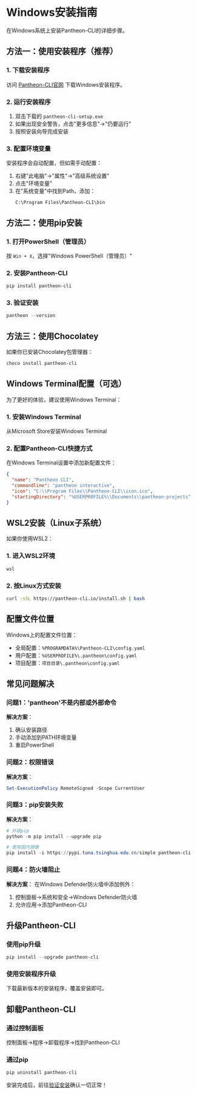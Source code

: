 # Windows安装指南

在Windows系统上安装Pantheon-CLI的详细步骤。

## 方法一：使用安装程序（推荐）

### 1. 下载安装程序
访问 [Pantheon-CLI官网](https://pantheon-cli.io/download) 下载Windows安装程序。

### 2. 运行安装程序
1. 双击下载的 `pantheon-cli-setup.exe`
2. 如果出现安全警告，点击"更多信息"→"仍要运行"
3. 按照安装向导完成安装

### 3. 配置环境变量
安装程序会自动配置，但如需手动配置：
1. 右键"此电脑"→"属性"→"高级系统设置"
2. 点击"环境变量"
3. 在"系统变量"中找到Path，添加：
   ```
   C:\Program Files\Pantheon-CLI\bin
   ```

## 方法二：使用pip安装

### 1. 打开PowerShell（管理员）
按 `Win + X`，选择"Windows PowerShell（管理员）"

### 2. 安装Pantheon-CLI
```powershell
pip install pantheon-cli
```

### 3. 验证安装
```powershell
pantheon --version
```

## 方法三：使用Chocolatey

如果你已安装Chocolatey包管理器：

```powershell
choco install pantheon-cli
```

## Windows Terminal配置（可选）

为了更好的体验，建议使用Windows Terminal：

### 1. 安装Windows Terminal
从Microsoft Store安装Windows Terminal

### 2. 配置Pantheon-CLI快捷方式
在Windows Terminal设置中添加新配置文件：
```json
{
  "name": "Pantheon CLI",
  "commandline": "pantheon interactive",
  "icon": "C:\\Program Files\\Pantheon-CLI\\icon.ico",
  "startingDirectory": "%USERPROFILE%\\Documents\\pantheon-projects"
}
```

## WSL2安装（Linux子系统）

如果你使用WSL2：

### 1. 进入WSL2环境
```powershell
wsl
```

### 2. 按Linux方式安装
```bash
curl -sSL https://pantheon-cli.io/install.sh | bash
```

## 配置文件位置

Windows上的配置文件位置：
- 全局配置：`%PROGRAMDATA%\Pantheon-CLI\config.yaml`
- 用户配置：`%USERPROFILE%\.pantheon\config.yaml`
- 项目配置：`项目目录\.pantheon\config.yaml`

## 常见问题解决

### 问题1：'pantheon'不是内部或外部命令
**解决方案**：
1. 确认安装路径
2. 手动添加到PATH环境变量
3. 重启PowerShell

### 问题2：权限错误
**解决方案**：
```powershell
Set-ExecutionPolicy RemoteSigned -Scope CurrentUser
```

### 问题3：pip安装失败
**解决方案**：
```powershell
# 升级pip
python -m pip install --upgrade pip

# 使用国内镜像
pip install -i https://pypi.tuna.tsinghua.edu.cn/simple pantheon-cli
```

### 问题4：防火墙阻止
**解决方案**：
在Windows Defender防火墙中添加例外：
1. 控制面板→系统和安全→Windows Defender防火墙
2. 允许应用→添加Pantheon-CLI

## 升级Pantheon-CLI

### 使用pip升级
```powershell
pip install --upgrade pantheon-cli
```

### 使用安装程序升级
下载最新版本的安装程序，覆盖安装即可。

## 卸载Pantheon-CLI

### 通过控制面板
控制面板→程序→卸载程序→找到Pantheon-CLI

### 通过pip
```powershell
pip uninstall pantheon-cli
```

安装完成后，前往[验证安装](/installation/verify)确认一切正常！